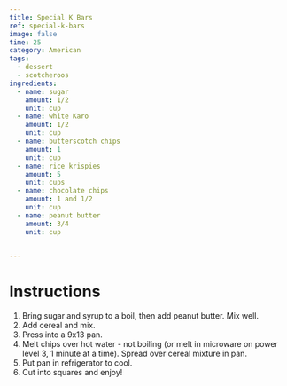 ```yaml
---
title: Special K Bars
ref: special-k-bars
image: false
time: 25
category: American
tags:
  - dessert
  - scotcheroos
ingredients:
  - name: sugar
    amount: 1/2
    unit: cup
  - name: white Karo
    amount: 1/2
    unit: cup
  - name: butterscotch chips
    amount: 1
    unit: cup
  - name: rice krispies
    amount: 5
    unit: cups
  - name: chocolate chips
    amount: 1 and 1/2
    unit: cup
  - name: peanut butter
    amount: 3/4
    unit: cup


---
```


# Instructions
1. Bring sugar and syrup to a boil, then add peanut butter. Mix well.
2. Add cereal and mix.
3. Press into a 9x13 pan.
4. Melt chips over hot water - not boiling (or melt in microware on power level 3, 1 minute at a time). Spread over cereal mixture in pan.
5. Put pan in refrigerator to cool.
6. Cut into squares and enjoy!
